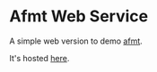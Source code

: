 # Afmt Web Service

A simple web version to demo [afmt](https://github.com/xixiaofinland/afmt).

It's hosted [here](https://xixiaofinland.github.io/afmt-web-service/).
